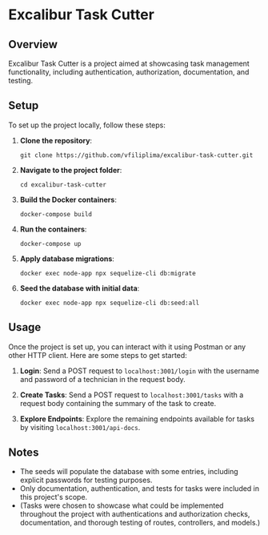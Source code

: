 # Excalibur Task Cutter

## Overview

Excalibur Task Cutter is a project aimed at showcasing task management functionality, including authentication, authorization, documentation, and testing.

## Setup

To set up the project locally, follow these steps:

1. **Clone the repository**: 
    ```
    git clone https://github.com/vfiliplima/excalibur-task-cutter.git
    ```

2. **Navigate to the project folder**:
    ```
    cd excalibur-task-cutter
    ```

3. **Build the Docker containers**:
    ```
    docker-compose build
    ```

4. **Run the containers**:
    ```
    docker-compose up
    ```

5. **Apply database migrations**:
    ```
    docker exec node-app npx sequelize-cli db:migrate
    ```

6. **Seed the database with initial data**:
    ```
    docker exec node-app npx sequelize-cli db:seed:all
    ```

## Usage

Once the project is set up, you can interact with it using Postman or any other HTTP client. Here are some steps to get started:

1. **Login**: Send a POST request to `localhost:3001/login` with the username and password of a technician in the request body.

2. **Create Tasks**: Send a POST request to `localhost:3001/tasks` with a request body containing the summary of the task to create.

3. **Explore Endpoints**: Explore the remaining endpoints available for tasks by visiting `localhost:3001/api-docs`.

## Notes

- The seeds will populate the database with some entries, including explicit passwords for testing purposes.
- Only documentation, authentication, and tests for tasks were included in this project's scope.
-   (Tasks were chosen to showcase what could be implemented throughout the project with authentications and authorization checks, documentation, and thorough testing of routes, controllers, and models.)


